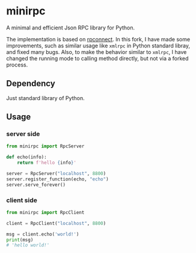 # minirpc

A minimal and efficient Json RPC library for Python.

The implementation is based on [rpconnect](https://github.com/MaineKuehn/rpconnect). In this fork, I have made some improvements, such as similar usage like `xmlrpc` in Python standard libray, and fixed many bugs. Also, to make the behavior similar to `xmlrpc`, I have changed the running mode to calling method directly, but not via a forked process.

## Dependency

Just standard library of Python.

## Usage

### server side

```python
from minirpc import RpcServer

def echo(info):
    return f'hello {info}'

server = RpcServer("localhost", 8800)
server.register_function(echo, "echo")
server.serve_forever()
```

### client side

```python
from minirpc import RpcClient

client = RpcClient("localhost", 8800)

msg = client.echo('world!')
print(msg)
# 'hello world!'
```

